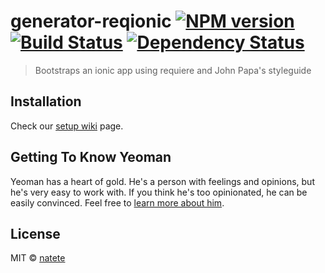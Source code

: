 # generator-reqionic [![NPM version][npm-image]][npm-url] [![Build Status][travis-image]][travis-url] [![Dependency Status][daviddm-image]][daviddm-url]
> Bootstraps an ionic app using requiere and John Papa&#39;s styleguide

## Installation

Check our [setup wiki](https://github.com/natete/generator-reqionic/wiki/Setup) page.

## Getting To Know Yeoman

Yeoman has a heart of gold. He&#39;s a person with feelings and opinions, but he&#39;s very easy to work with. If you think he&#39;s too opinionated, he can be easily convinced. Feel free to [learn more about him](http://yeoman.io/).

## License

MIT © [natete](https://github.com/natete/)


[npm-image]: https://badge.fury.io/js/generator-reqionic.svg
[npm-url]: https://npmjs.org/package/generator-reqionic
[travis-image]: https://travis-ci.org/natete/generator-reqionic.svg?branch=master
[travis-url]: https://travis-ci.org/natete/generator-reqionic
[daviddm-image]: https://david-dm.org/natete/generator-reqionic.svg?theme=shields.io
[daviddm-url]: https://david-dm.org/natete/generator-reqionic
